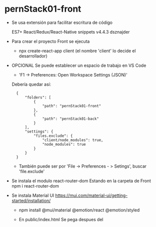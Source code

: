 # pernStack01-front

- Se usa extensión para facilitar escritura de código

    ES7+ React/Redux/React-Native snippets
    v4.4.3
    dsznajder

- Para crear el proyecto Front se ejecuta
    - npx create-react-app client       (el nombre 'client' lo decide el desarrollador)

- OPCIONAL Se puede establecer un espacio de trabajo en VS Code
    - 'F1 -> Preferences: Open Workspace Settings (JSON)'

    Debería quedar así:

        {
            "folders": [
                {
                    "path": "pernStack01-front"
                },
                {
                    "path": "pernStack01-back"
                }
            ],
            "settings": {
                "files.exclude": {
                    "client/node_modules": true,
                    "node_modules": true
                }
            }
        }

    - También puede ser por
        'File -> Preferences - > Setings', buscar 'file.exclude'

- Se instala el modulo react-router-dom
    Estando en la carpeta de Front
        npm i react-router-dom

- Se instala Material UI
    https://mui.com/material-ui/getting-started/installation/

    - npm install @mui/material @emotion/react @emotion/styled

    - En public/index.html
        Se pega despues del <title>
            <link rel="stylesheet" href="https://fonts.googleapis.com/css?family=Roboto:300,400,500,700&display=swap" />
            <link rel="stylesheet" href="https://fonts.googleapis.com/icon?family=Material+Icons" />
    
    - Se instala el modulo de iconos
        npm install @mui/icons-material

- Se modifica el archivo 'index.css' usando /**/

- Ver: propiedades de FlexBox

https://www.youtube.com/watch?v=_zGL_MU29zs&t=178s
voy por 2:04:18

Atajos de teclado:
    imp         import second from 'first'
    clg         console.log(first)
    
    Ctrl+Shit+I     Formato